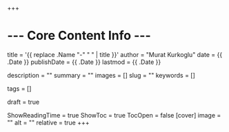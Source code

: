+++
# --- Core Content Info ---
title = '{{ replace .Name "-" " " | title }}'
author = "Murat Kurkoglu"
date = {{ .Date }}
publishDate = {{ .Date }}
lastmod = {{ .Date }}

description = "" 
summary = ""
images = [] 
slug = "" 
keywords = []

tags = []


draft = true 

ShowReadingTime = true
ShowToc = true
TocOpen = false
[cover]
    image = "" 
    alt = "" 
    relative = true
+++